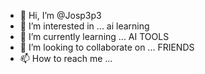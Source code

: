 - 👋 Hi, I’m @Josp3p3
- 👀 I’m interested in ... ai learning
- 🌱 I’m currently learning ... AI TOOLS
- 💞️ I’m looking to collaborate on ... FRIENDS
- 📫 How to reach me ...

<!---
Josp3p3/Josp3p3 is a ✨ special ✨ repository because its `README.md` (this file) appears on your GitHub profile.
You can click the Preview link to take a look at your changes.
--->
